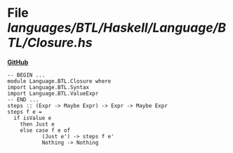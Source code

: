# File _languages/BTL/Haskell/Language/BTL/Closure.hs_
**[GitHub](https://github.com/softlang/yas/blob/master/languages/BTL/Haskell/Language/BTL/Closure.hs)**
```
-- BEGIN ...
module Language.BTL.Closure where
import Language.BTL.Syntax
import Language.BTL.ValueExpr
-- END ...
steps :: (Expr -> Maybe Expr) -> Expr -> Maybe Expr
steps f e =
  if isValue e
    then Just e
    else case f e of
           (Just e') -> steps f e'
           Nothing -> Nothing
```
